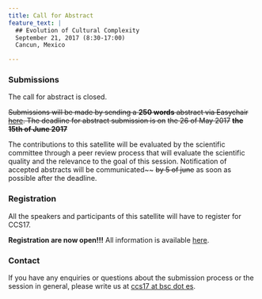 ```yaml
---
title: Call for Abstract
feature_text: |
  ## Evolution of Cultural Complexity
  September 21, 2017 (8:30-17:00)
  Cancun, Mexico 

---
```





### Submissions

The call for abstract is closed.

~~Submissions will be made by sending a **250 words** abstract  via Easychair [here](https://easychair.org/conferences/?conf=eec2017). The deadline for abstract submission is on~~ ~~the 26 of May 2017~~ ~~**the 15th of June 2017**~~

The contributions to this satellite will be evaluated by the scientific committee through a peer review process that will evaluate the scientific quality and the relevance to the goal of this session. Notification of accepted abstracts will be communicated~~ ~~by 5 of june~~ as soon as possible after the deadline. 




### Registration

All the speakers and participants of this satellite will have to register for CCS17. 

**Registration are now open!!!** All information is available [here](http://ccs17.unam.mx/registration/new).

### Contact

If you have any enquiries or questions about the submission process or the session in general, please write us at [ccs17 at bsc dot es](mailto:ccs17@bsc.es).
